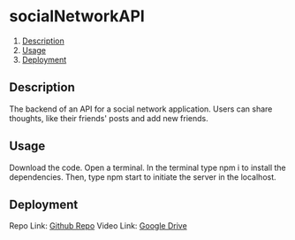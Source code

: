 # socialNetworkAPI

1. [Description](#Description)
2. [Usage](#Usage)
3. [Deployment](#Deployment)


## Description

The backend of an API for a social network application. Users can share thoughts, like their friends' posts and add new friends. 


## Usage

Download the code. Open a terminal. In the terminal type npm i to install the dependencies. Then, type npm start to initiate the server in the localhost. 

## Deployment
Repo Link: [Github Repo](https://github.com/sytrejo/socialNetworkAPI)
Video Link: [Google Drive](https://drive.google.com/file/d/1iuUVgfF9WZ1jCfRV7yHrSFOxzV5DlfR2/view?usp=sharing)

